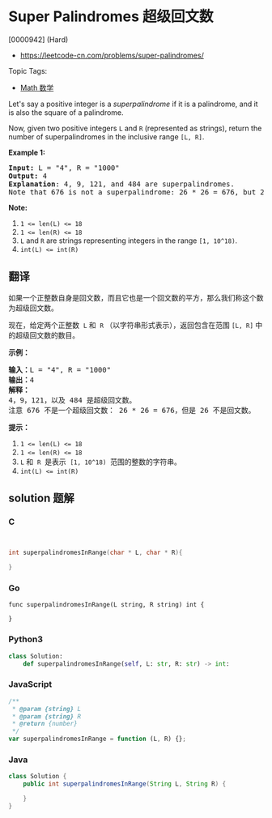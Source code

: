 # Super Palindromes 超级回文数

[0000942] (Hard)

- https://leetcode-cn.com/problems/super-palindromes/

Topic Tags:

- [Math 数学](https://leetcode-cn.com/tag/math/)

Let's say a positive integer is a *superpalindrome* if it is a palindrome, and it is also the square of a palindrome.

Now, given two positive integers `L` and `R` (represented as strings), return the number of superpalindromes in the inclusive range `[L, R]`.

**Example 1:**

<pre><strong>Input: </strong>L = <span id="example-input-1-1">"4"</span>, R = <span id="example-input-1-2">"1000"</span>
<strong>Output: </strong>4
<span><strong>Explanation</strong>: </span>4, 9, 121, and 484 are superpalindromes.
Note that 676 is not a superpalindrome: 26 * 26 = 676, but 26 is not a palindrome.</pre>

**Note:**

1.  `1 <= len(L) <= 18`
2.  `1 <= len(R) <= 18`
3.  `L` and `R` are strings representing integers in the range `[1, 10^18)`.
4.  `int(L) <= int(R)`

## 翻译

如果一个正整数自身是回文数，而且它也是一个回文数的平方，那么我们称这个数为超级回文数。

现在，给定两个正整数  `L` 和  `R` （以字符串形式表示），返回包含在范围 `[L, R]` 中的超级回文数的数目。

**示例：**

<pre><strong>输入：</strong>L = "4", R = "1000"
<strong>输出：</strong>4
<strong>解释：
</strong>4，9，121，以及 484 是超级回文数。
注意 676 不是一个超级回文数： 26 * 26 = 676，但是 26 不是回文数。</pre>

**提示：**

1.  `1 <= len(L) <= 18`
2.  `1 <= len(R) <= 18`
3.  `L` 和  `R`  是表示  `[1, 10^18)`  范围的整数的字符串。
4.  `int(L) <= int(R)`

## solution 题解

### C

```c


int superpalindromesInRange(char * L, char * R){

}


```

### Go

```golang
func superpalindromesInRange(L string, R string) int {

}
```

### Python3

```python
class Solution:
    def superpalindromesInRange(self, L: str, R: str) -> int:

```

### JavaScript

```javascript
/**
 * @param {string} L
 * @param {string} R
 * @return {number}
 */
var superpalindromesInRange = function (L, R) {};
```

### Java

```java
class Solution {
    public int superpalindromesInRange(String L, String R) {

    }
}
```
